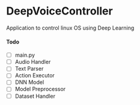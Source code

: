 # DeepVoiceController

Application to control linux OS using Deep Learning 

#### Todo
- [ ] main.py
- [ ] Audio Handler 
- [ ] Text Parser
- [ ] Action Executor
- [ ] DNN Model
- [ ] Model Preprocessor
- [ ] Dataset Handler
